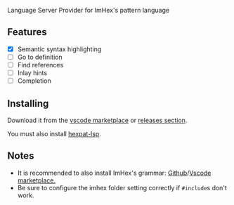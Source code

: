 Language Server Provider for ImHex's pattern language

## Features
- [x] Semantic syntax highlighting
- [ ] Go to definition
- [ ] Find references
- [ ] Inlay hints
- [ ] Completion

## Installing
Download it from the [vscode marketplace](https://marketplace.visualstudio.com/items?itemName=calcoph.hexpat-language-server) or [releases section](https://github.com/Calcoph/vscode-hexpat-lsp/releases).

You must also install [hexpat-lsp](https://github.com/Calcoph/hexpat-lsp).

## Notes
* It is recommended to also install ImHex's grammar: [Github](https://github.com/Calcoph/vscode-hexpat)/[Vscode marketplace.](https://marketplace.visualstudio.com/items?itemName=calcoph.vscode-hexpat)
* Be sure to configure the imhex folder setting correctly if `#include`s don't work.